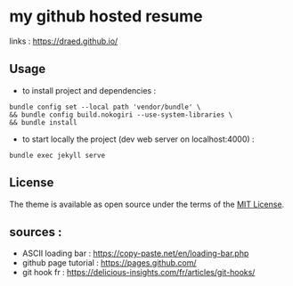 # my github hosted resume

links : https://draed.github.io/

## Usage 

- to install project and dependencies :
```
bundle config set --local path 'vendor/bundle' \
&& bundle config build.nokogiri --use-system-libraries \
&& bundle install
```

- to start locally the project (dev web server on localhost:4000) : 
```
bundle exec jekyll serve
```

## License

The theme is available as open source under the terms of the [MIT License](https://opensource.org/licenses/MIT).

## sources : 

- ASCII loading bar : https://copy-paste.net/en/loading-bar.php
- github page tutorial : https://pages.github.com/
- git hook fr : https://delicious-insights.com/fr/articles/git-hooks/